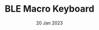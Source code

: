 ---
layout: project
title: 'BLE Macro Keyboard'
date: 20 Jan 2023
image:
  path: /assets/img/projects/IMG_3022.jpeg
screenshot: /assets/img/projects/IMG_3022.jpeg
links:
   - title: BART
     url: https://www.bart.gov/
   - title: Runner Up for Data Science Lifecycle Ribbon of Excellence @ Fall 2022 Sympoium
     url: https://data.berkeley.edu/discovery/semester-overviews/fall-2022-overview
caption: 8 key macro keyboard powered by Adafruit Bluefruit boards
description: >
    Made a BLE 8 key macro keyboard. Circuit that is powered by an Adafruit Bluefruit M0 Feather board. Also battery powered to keep mobile and wire free 

accent_color: '#4fb1ba'
accent_image:
  background: 'linear-gradient(to bottom,#193747 0%,#233e4c 30%,#3c929e 50%,#d5d5d4 70%,#cdccc8 100%)'
  overlay:    true
---